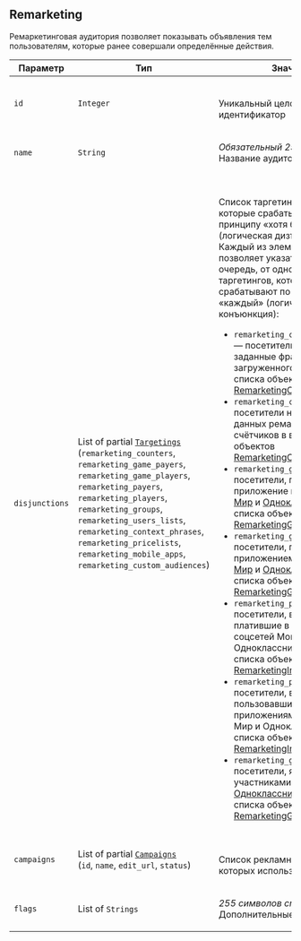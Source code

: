 
## Remarketing

Ремаркетинговая аудитория позволяет показывать объявления тем
пользователям, которые ранее совершали определённые действия.

<table>
    <thead>
        <tr><th>Параметр</th><th>Тип</th><th>Значение</th></tr>
    </thead>
    <tbody>
        <tr>
            <td><code>id</code></td>
            <td><code>Integer</code></td>
            <td><p><br />Уникальный целочисленный идентификатор</p></td>
        </tr><tr>
            <td><code>name</code></td>
            <td><code>String</code></td>
            <td><p><em>Обязательный</em> <em>255 символов</em> <br />Название аудитории</p></td>
        </tr><tr>
            <td><code>disjunctions</code></td>
            <td>List of partial <a href="targetings.md"><code>Targetings</code></a><br />
(<code>remarketing_counters</code>, <code>remarketing_game_payers</code>, <code>remarketing_game_players</code>, <code>remarketing_payers</code>, <code>remarketing_players</code>, <code>remarketing_groups</code>, <code>remarketing_users_lists</code>, <code>remarketing_context_phrases</code>, <code>remarketing_pricelists</code>, <code>remarketing_mobile_apps</code>, <code>remarketing_custom_audiences</code>)
</td>
            <td><p><br />Список таргетингов аудитории, которые срабатывают по
принципу «хотя бы один» (логическая дизъюнкция). Каждый из элементов списка
позволяет указать, в свою очередь, от одного до пяти таргетингов, которые
срабатывают по принципу «каждый» (логическая конъюнкция):</p>
<ul>
<li><code>remarketing_context_phrases</code> — посетители искавшие заданные фразы из ранее загруженного списка
в виде списка объектов <a href="#object_remarketingcontextphrases">RemarketingContextPhrases</a>;</li>
<li><code>remarketing_counters</code> — посетители на основании данных ремаркетинговых
счётчиков в виде списка объектов <a href="#object_remarketingcounterinterval">RemarketingCounterInterval</a>;</li>
<li><code>remarketing_game_payers</code> — посетители, платившие за приложение в соцсетях
<a href="http://my.mail.ru">Мой Мир</a> и <a href="http://odnoklassniki.ru/">Одноклассники</a>,
в виде списка объектов <a href="#object_remarketinggameinterval">RemarketingGameInterval</a>;</li>
<li><code>remarketing_game_players</code> — посетители, пользовавшиеся приложением в
соцсетях <a href="http://my.mail.ru">Мой Мир</a> и
<a href="http://odnoklassniki.ru/">Одноклассники</a>, в виде списка объектов
<a href="#object_remarketinggameinterval">RemarketingGameInterval</a>;</li>
<li><code>remarketing_payers</code> — посетители, в принципе платившие в приложениях
соцсетей Мой Мир и Одноклассники, в виде списка объектов
<a href="#object_remarketinginterval">RemarketingInterval</a>;</li>
<li><code>remarketing_payers</code> — посетители, в принципе пользовавшиеся приложениями
соцсетей Мой Мир и Одноклассники, в виде списка объектов
<a href="#object_remarketinginterval">RemarketingInterval</a>;</li>
<li><code>remarketing_group</code> — посетители, являющиеся участниками групп в соцсети
<a href="http://odnoklassniki.ru/">Одноклассники</a>, в виде списка объектов
<a href="#object_remarketinggroupmembership">RemarketingGroupMembership</a>.</li>
</ul></td>
        </tr><tr>
            <td><code>campaigns</code></td>
            <td>List of partial <a href="campaign.md"><code>Campaigns</code></a><br />
(<code>id</code>, <code>name</code>, <code>edit_url</code>, <code>status</code>)
</td>
            <td><p><br />Список рекламных кампаний, в которых используется аудитория</p></td>
        </tr><tr>
            <td><code>flags</code></td>
            <td>List of <code>Strings</code></td>
            <td><p><em>255 символов</em> <em>cross_device</em><br />Дополнительные опции</p></td>
        </tr>
    </tbody>
</table>